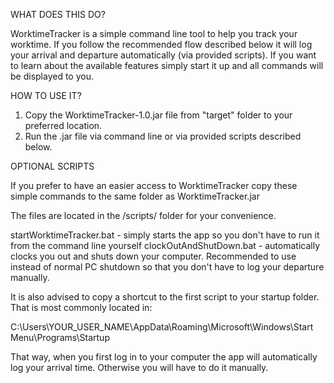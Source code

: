 WHAT DOES THIS DO?

WorktimeTracker is a simple command line tool to help you track your worktime. If you follow the recommended flow described below it will log your arrival and departure automatically (via provided scripts). If you want to learn about the available features simply start it up and all commands will be displayed to you.

HOW TO USE IT?

1. Copy the WorktimeTracker-1.0.jar file from "target\" folder to your preferred location.
2. Run the .jar file via command line or via provided scripts described below.

OPTIONAL SCRIPTS

If you prefer to have an easier access to WorktimeTracker copy these simple commands to the same folder as WorktimeTracker.jar

The files are located in the /scripts/ folder for your convenience.

startWorktimeTracker.bat - simply starts the app so you don't have to run it from the command line yourself
clockOutAndShutDown.bat - automatically clocks you out and shuts down your computer. Recommended to use instead of normal PC shutdown so that you don't have to log your departure manually.

It is also advised to copy a shortcut to the first script to your startup folder. That is most commonly located in:

C:\Users\YOUR_USER_NAME\AppData\Roaming\Microsoft\Windows\Start Menu\Programs\Startup

That way, when you first log in to your computer the app will automatically log your arrival time. Otherwise you will have to do it manually.